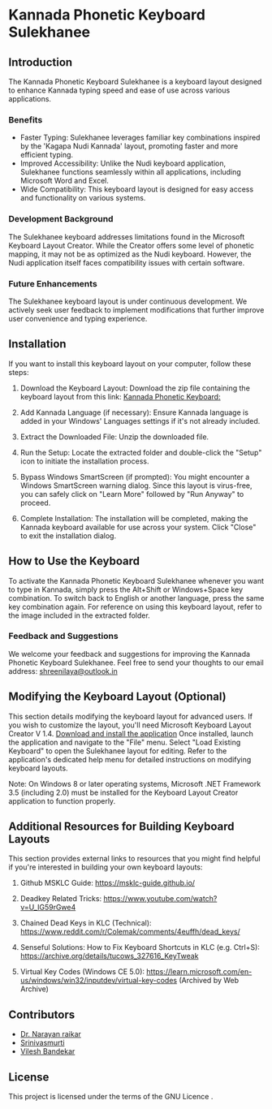 # Kannada Phonetic Keyboard Sulekhanee

## Introduction

The Kannada Phonetic Keyboard Sulekhanee is a keyboard layout designed to enhance
Kannada typing speed and ease of use across various applications.
### Benefits
* Faster Typing:
Sulekhanee leverages familiar key combinations inspired by the 'Kagapa Nudi Kannada' layout, promoting faster and more efficient typing.
* Improved Accessibility:
Unlike the Nudi keyboard application, Sulekhanee functions seamlessly within all applications, including Microsoft Word and Excel.
* Wide Compatibility:
This keyboard layout is designed for easy access and functionality on various systems.
### Development Background
The Sulekhanee keyboard addresses limitations found in the Microsoft Keyboard Layout Creator.
While the Creator offers some level of phonetic mapping, it may not be as optimized as the Nudi keyboard.
However, the Nudi application itself faces compatibility issues with certain software.
### Future Enhancements
The Sulekhanee keyboard layout is under continuous development. We actively seek user feedback to implement modifications that further improve user convenience and typing experience.
## Installation
If you want to install this keyboard layout on your computer, follow these steps:

1. Download the Keyboard Layout: Download the zip file containing the keyboard layout from this link:
[Kannada Phonetic Keyboard:](https://github.com/narayan-b-raikar/Kannada-Phonetic-Keyboard-Sulekhanee/releases/download/V1.0.0/kannadaSulekhanee.V.1.0.Zip)

2. Add Kannada Language (if necessary): Ensure Kannada language is added in your Windows' Languages settings if it's not already included.

3. Extract the Downloaded File: Unzip the downloaded file.

4. Run the Setup: Locate the extracted folder and double-click the "Setup" icon to initiate the installation process.

5. Bypass Windows SmartScreen (if prompted): You might encounter a Windows SmartScreen warning dialog. Since this layout is virus-free, you can safely click on "Learn More" followed by "Run Anyway" to proceed.

6. Complete Installation: The installation will be completed, making the Kannada keyboard available for use across your system. Click "Close" to exit the installation dialog.

## How to Use the Keyboard

To activate the Kannada Phonetic Keyboard Sulekhanee whenever you want to type in Kannada, simply press the Alt+Shift or Windows+Space key combination. To switch back to English or another language, press the same key combination again.
For reference on using this keyboard layout, refer to the image included in the extracted folder.
### Feedback and Suggestions
We welcome your feedback and suggestions for improving the Kannada Phonetic Keyboard Sulekhanee. 
Feel free to send your thoughts to our email address: [shreenilaya@outlook.in](shreenilaya@outlook.in)
## Modifying the Keyboard Layout (Optional)
This section details modifying the keyboard layout for advanced users. 
If you wish to customize the layout, you'll need Microsoft Keyboard Layout Creator V 1.4.
[Download and install the application](https://www.microsoft.com/en-us/download/details.aspx?id=102134)
Once installed, launch the application and navigate to the "File" menu. Select "Load Existing Keyboard" to open the Sulekhanee layout for editing. Refer to the application's dedicated help menu for detailed instructions on modifying keyboard layouts.

Note: On Windows 8 or later operating systems, Microsoft .NET Framework 3.5 (including 2.0) must be installed for the Keyboard Layout Creator application to function properly.

## Additional Resources for Building Keyboard Layouts

This section provides external links to resources that you might find helpful if you're interested in building your own keyboard layouts:

1. Github MSKLC Guide: https://msklc-guide.github.io/

2. Deadkey Related Tricks: https://www.youtube.com/watch?v=U_IG59rGwe4

3. Chained Dead Keys in KLC (Technical): https://www.reddit.com/r/Colemak/comments/4euffh/dead_keys/

4. Senseful Solutions: How to Fix Keyboard Shortcuts in KLC (e.g. Ctrl+S): https://archive.org/details/tucows_327616_KeyTweak

5. Virtual Key Codes (Windows CE 5.0): https://learn.microsoft.com/en-us/windows/win32/inputdev/virtual-key-codes (Archived by Web Archive)
 ## Contributors

* [Dr. Narayan raikar](narayan-b-raikar)
* [Srinivasmurti](smbgsrini)
* [Vilesh Bandekar](VileshBandekar)

## License

This project is licensed under the terms of the GNU Licence . 
